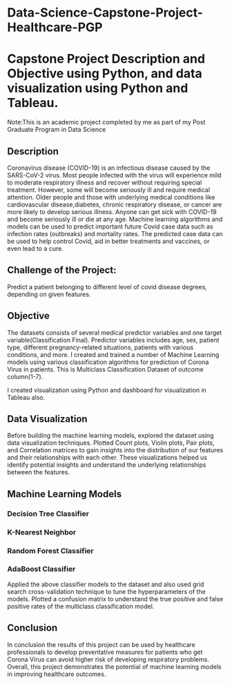 # Data-Science-Capstone-Project-Healthcare-PGP
# Capstone Project Description and Objective using Python, and data visualization using Python and Tableau.

Note:This is an academic project completed by me as part of my Post Graduate Program in Data Science 

## Description

Coronavirus disease (COVID-19) is an infectious disease caused by the SARS-CoV-2 virus.
Most people infected with the virus will experience mild to moderate respiratory illness and recover without requiring special treatment. However, some will become seriously ill and require medical attention. Older people and those with underlying medical conditions like cardiovascular disease,diabetes, chronic respiratory disease, or cancer are more likely to develop serious illness. Anyone can get sick with COVID-19 and become seriously ill or die at any age.
Machine learning algorithms and models can be used to predict important future Covid case data such as infection rates (outbreaks) and mortality rates. The predicted case data can be used to help control Covid, aid in better treatments and vaccines, or even lead to a cure.

## Challenge of the Project:

Predict a patient belonging to different level of covid disease degrees, depending on given features.

## Objective

The datasets consists of several medical predictor variables and one target variable(Classification Final). Predictor variables includes age, sex, patient type, different pregnancy-related situations, patients with various conditions, and more. I created and trained a number of Machine Learning models using various classification algorithms for prediction of Corona Virus in patients. This is Multiclass Classification Dataset of outcome column(1-7). 

I created visualization using Python and dashboard for visualization in Tableau also.

## Data Visualization

Before building the machine learning models, explored the dataset using data visualization techniques. Plotted Count plots, Violin plots, Pair plots, and Correlation matrices to gain insights into the distribution of our features and their relationships with each other. These visualizations helped us identify potential insights and understand the underlying relationships between the features.

## Machine Learning Models

### Decision Tree Classifier
### K-Nearest Neighbor
### Random Forest Classifier
### AdaBoost Classifier

Applied the above classifier models to the dataset and also used grid search cross-validation technique to tune the hyperparameters of the models. Plotted a confusion matrix to understand the true positive and false positive rates of the multiclass classification model.

## Conclusion

In conclusion the results of this project can be used by healthcare professionals to develop preventative measures for patients who get Corona Virus can avoid higher risk of developing respiratory problems. Overall, this project demonstrates the potential of machine learning models in improving healthcare outcomes.




